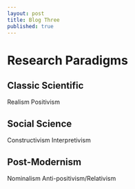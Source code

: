 ```yaml
---
layout: post
title: Blog Three
published: true
---
```


# Research Paradigms
## Classic Scientific
Realism
Positivism

## Social Science
Constructivism
Interpretivism

## Post-Modernism
Nominalism
Anti-positivism/Relativism
